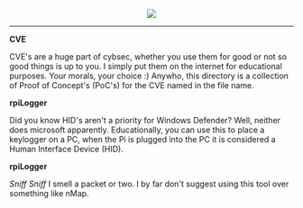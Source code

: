 <p align="center">
<a href="https://github.com/rightrice/xpl0it">
    <img src="https://github-readme-stats.vercel.app/api/pin/?username=rightrice&repo=cybsec&theme=aura_dark">
</a> 
    
<hr>

**CVE**

CVE's are a huge part of cybsec, whether you use them for good or not so good things is up to you. I simply put them on the internet for educational purposes. Your morals, your choice :) Anywho, this directory is a collection of Proof of Concept's (PoC's) for the CVE named in the file name. 

**rpiLogger**

Did you know HID's aren't a priority for Windows Defender? Well, neither does microsoft apparently. Educationally, you can use this to place a keylogger on a PC, when the Pi is plugged into the PC it is considered a Human Interface Device (HID). 

**rpiLogger**

*Sniff Sniff* I smell a packet or two. I by far don't suggest using this tool over something like nMap. 
